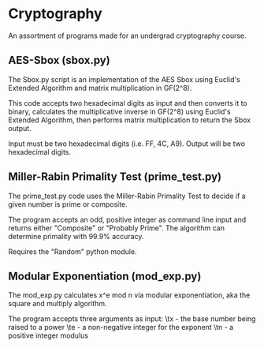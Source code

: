 # Cryptography
 An assortment of programs made for an undergrad cryptography course.


## AES-Sbox (sbox.py)
 The Sbox.py script is an implementation of the AES Sbox using Euclid's Extended Algorithm and matrix multiplication in GF(2^8).

 This code accepts two hexadecimal digits as input and then converts it to binary, calculates the multiplicative inverse in GF(2^8) using Euclid's Extended Algorithm, then performs matrix multiplication to return the Sbox output.

 Input must be two hexadecimal digits (i.e. FF, 4C, A9). Output will be two hexadecimal digits.


## Miller-Rabin Primality Test (prime_test.py)
 The prime_test.py code uses the Miller-Rabin Primality Test to decide if a given number is prime or composite.

 The program accepts an odd, positive integer as command line input and returns either "Composite" or "Probably Prime". The algorithm can determine primality with 99.9% accuracy.

  Requires the "Random" python module.  


## Modular Exponentiation (mod_exp.py)
 The mod_exp.py calculates x^e mod n via modular exponentiation, aka the square and multiply algorithm.

 The program accepts three arguments as input:
 \tx - the base number being raised to a power
 \te - a non-negative integer for the exponent
 \tn - a positive integer modulus
